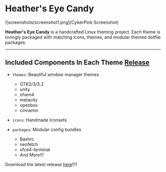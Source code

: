 # Heather's Eye Candy

![screenshots/screenshot1.png](CyberPink Screenshot)

**Heather's Eye Candy** is a handcrafted Linux theming project. Each theme is
lovingly packaged with matching icons, themes, and modular themed dotfile packages.

---

## Included Components In Each Theme [Release](https://github.com/heathershaw821/Heathers-eye-candy/releases)

- `themes`: Beautiful window manager themes
  - GTK2/3/3.2
  - unity
  - xfwm4
  - metacity
  - openbox
  - cinnamin

- `icons`: Handmade Iconsets
- `packages`: Modular config bundles
  - Bashrc
  - neofetch
  - xfce4-terminal
  - *And More!!!*

Download the latest release [here](https://github.com/heathershaw821/Heathers-eye-candy/releases)!!!!
